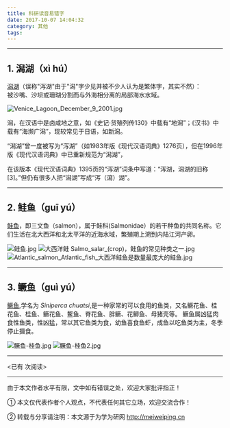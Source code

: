 ```yaml
---
title: 科研读音易错字
date: 2017-10-07 14:04:32
category: 其他
tags:
---
```


---

## 1. 潟湖（xì hú） ##

[潟湖](https://baike.baidu.com/item/%E6%BD%9F%E6%B9%96)（误称"泻湖"由于"潟"字少见并被不少人认为是繁体字，其实不然）：
<br>被沙嘴、沙坝或珊瑚分割而与外海相分离的局部海水水域。

![Venice_Lagoon_December_9_2001.jpg](https://i.loli.net/2017/10/15/59e2c7ba6a59f.jpg)

潟，在汉语中是卤咸地之意，如《史记·货殖列传130》中载有“地潟”；《汉书》中载有“海濒广潟”，现较常见于日语，如新潟。

“潟湖”曾一度被写为“泻湖”（如1983年版《现代汉语词典》1276页），但在1996年版《现代汉语词典》中已重新规范为“潟湖”，

在该版本《现代汉语词典》1395页的“泻湖”词条中写道：“泻湖，潟湖的旧称[3]。”但仍有很多人把“潟湖”写成“泻（瀉）湖”。

---

<!-- more -->

## 2. 鲑鱼（guī yú） ##

[鲑鱼](https://baike.baidu.com/item/%E9%B2%91)，即三文鱼（salmon），属于鲑科(Salmonidae）的若干种鱼的共同名称。它们生活在北大西洋和北太平洋的近海水域，繁殖期上溯到内陆江河产卵。

![鲑鱼.jpg](https://i.loli.net/2017/10/15/59e2ce65d90ca.jpg)
![大西洋鲑 Salmo_salar_(crop)，鲑鱼的常见种类之一.jpg](https://i.loli.net/2017/10/15/59e2d0d29e0f2.jpg)
![Atlantic_salmon_Atlantic_fish_大西洋鲑鱼是数量最庞大的鲑鱼.jpg](https://i.loli.net/2017/10/15/59e2d0d277ebb.jpg)

---

## 3. 鳜鱼（guì yú） ##

[鳜鱼](https://baike.baidu.com/item/%E9%B3%9C%E9%B1%BC/469822),学名为 <i>Siniperca chuatsi</i>,是一种家常的可以食用的鱼类，又名鳜花鱼、桂花鱼、桂鱼、鳜花鱼、鳌鱼、脊花鱼、胖鳜、花鲫鱼、母猪壳等。
鳜鱼属凶猛肉食性鱼类，性凶猛，常以其它鱼类为食，幼鱼喜食鱼虾，成鱼以吃鱼类为主，冬季停止摄食。

![鳜鱼-桂鱼.jpg](https://i.loli.net/2017/10/15/59e2cfb6f0078.jpg)
![鳜鱼-桂鱼2.jpg](https://i.loli.net/2017/10/15/59e2d0558a372.jpg)






---

<span id="busuanzi_container_page_pv">
<已有 <span id="busuanzi_value_page_pv"></span> 次阅读>
</span>

---


由于本文作者水平有限，文中如有错误之处，欢迎大家批评指正！

① 本文仅代表作者个人观点，不代表任何其它立场，欢迎交流合作！

② 转载与分享请注明：本文源于为学为研网 http://meiweiping.cn